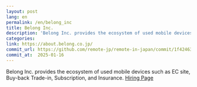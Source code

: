 ```yaml
---
layout: post
lang: en
permalink: /en/belong_inc
title: Belong Inc.
description: 'Belong Inc. provides the ecosystem of used mobile devices such as EC site, Buy-back Trade-in, Subscription, and Insurance. Hiring Page'
categories: 
link: https://about.belong.co.jp/
commit_url: https://github.com/remote-jp/remote-in-japan/commit/1f42463fa278ec6976af90175ef27509a22908f0
commit_at:  2025-01-16
---
```


<p>Belong Inc. provides the ecosystem of used mobile devices such as EC site, Buy-back Trade-in, Subscription, and Insurance. <a href="https://about.belong.co.jp/recruit/">Hiring Page</a></p>
